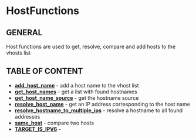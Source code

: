 # HostFunctions

## GENERAL

Host functions are used to get, resolve, compare and add hosts to the vhosts list

## TABLE OF CONTENT

- **[add_host_name](add_host_name.md)** - add a host name to the vhost list
- **[get_host_names](get_host_names.md)** - get a list with found hostnames
- **[get_host_name_source](get_host_name_source.md)** - get the hostname source
- **[resolve_host_name](resolve_host_name.md)** - get an IP address corresponding to the host name
- **[resolve_hostname_to_multiple_ips](resolve_hostname_to_multiple_ips.md)** - resolve a hostname to all found addresses
- **[same_host](same_host.md)** - compare two hosts
- **[TARGET_IS_IPV6](TARGET_IS_IPV6.md)** - 